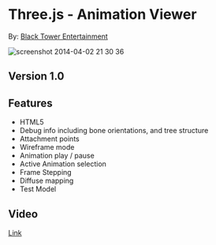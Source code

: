 Three.js - Animation Viewer
====================================
By: [Black Tower Entertainment](http://blacktowerentertainment.com/blog/)

![screenshot 2014-04-02 21 30 36](https://cloud.githubusercontent.com/assets/5099279/2599676/c3776bd0-bae8-11e3-9b36-acfb306c4280.png)

Version 1.0
--------------------------

Features
--------------------------
- HTML5
- Debug info including bone orientations, and tree structure
- Attachment points
- Wireframe mode
- Animation play / pause
- Active Animation selection
- Frame Stepping
- Diffuse mapping
- Test Model

Video
--------------------------
[Link](http://youtu.be/bA2glOT4mGM)
